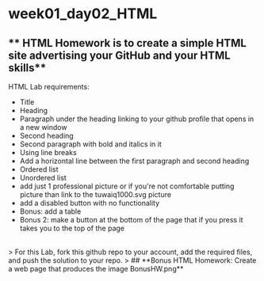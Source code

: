 # week01_day02_HTML



## ** HTML Homework is to create a simple HTML site advertising your GitHub and your HTML skills**
HTML Lab requirements:
- Title
- Heading
- Paragraph under the heading linking to your github profile that opens in a new window
- Second heading
- Second paragraph with bold and italics in it
- Using line breaks
- Add a horizontal line between the first paragraph and second heading
- Ordered list
- Unordered list
- add just 1 professional picture or if you're not comfortable putting picture than link to the tuwaiq1000.svg picture
- add a disabled button with no functionality
- Bonus: add a table
- Bonus 2: make a button at the bottom of the page that if you press it takes you to the top of the page

<br>
> For this Lab, fork this github repo to your account, add the required files, and push the solution to your repo.
> 
## **Bonus HTML Homework: Create a web page that produces the image BonusHW.png**


